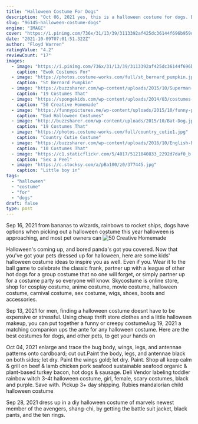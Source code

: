 ```yaml
---
title: "Halloween Costume For Dogs"
description: "Oct 06, 2021 yes, this is a halloween costume for dogs. But this hilarious, punny costume is a must for dog parentsand it comes in six different sizes to fit your pooch perfectly."
slug: "96145-halloween-costume-dogs"
engine: "IMAGE"
cover: "https://i.pinimg.com/736x/31/13/39/3113392af425dc36144f696b959db0d3--ewok-dog-costume-starwars.jpg"
date: "2021-10-09T07:01:51.322Z"
author: "Floyd Warren"
ratingValue: "4.2"
reviewCount: "17"
images:
  - image: "https://i.pinimg.com/736x/31/13/39/3113392af425dc36144f696b959db0d3--ewok-dog-costume-starwars.jpg"
    caption: "Ewok Costumes For"
  - image: "https://photos.costume-works.com/full/st_bernard_pumpkin.jpg"
    caption: "St Bernard Pumpkin"
  - image: "https://buzzsharer.com/wp-content/uploads/2015/10/Superman-GSD.jpg"
    caption: "19 Costumes That"
  - image: "https://spongekids.com/wp-content/uploads/2014/03/costumes-for-kids/51-easy-pink-poodle-skirt.jpg"
    caption: "50 Creative Homemade"
  - image: "https://funnypictures.me/wp-content/uploads/2015/10/funny-pictures-bad-halloween-costumes-SHomer-Simpson.jpg"
    caption: "Bad Halloween Costumes"
  - image: "http://buzzsharer.com/wp-content/uploads/2015/10/Bat-Dog.jpg"
    caption: "19 Costumes That"
  - image: "https://photos.costume-works.com/full/country_cutie1.jpg"
    caption: "Country Cutie Costume"
  - image: "https://buzzsharer.com/wp-content/uploads/2016/10/English-Bulldog-Halloween-soldier.jpg"
    caption: "10 Costumes That"
  - image: "https://c1.staticflickr.com/5/4017/5121840833_2292d7daf0_b.jpg"
    caption: "Sex a Peel"
  - image: "https://c.stocksy.com/a/pBa100/z0/377445.jpg"
    caption: "Little boy in"
tags:
  - "halloween"
  - "costume"
  - "for"
  - "dogs"
draft: false
type: post
---
```


Sep 16, 2021 from bananas to wizards, rainbows to rocket ships, dogs have options when picking out a halloween costume this year halloween is approaching, and most pet owners can
![50 Creative Homemade](https://spongekids.com/wp-content/uploads/2014/03/costumes-for-kids/51-easy-pink-poodle-skirt.jpg "50 Creative Homemade")

Halloween&#39;s coming up, and bored panda&#39;s got you covered. Now that you&#39;ve got your pets dressed up for halloween, here are some kids&#39; halloween costume ideas to inspire you as well. Even if you. Wear it to the ball game to celebrate the classic frank, partner up with a league of other hot dogs for a group costume that no one will forget, or simply partner up for a costume party so everyone will know. Skycostume is online store, shop for cosplay costume, anime costume, movie costume, halloween costume, carnival costume, sex costume, wigs, shoes, boots and accessories.
<!--inArticleAds-->

<!--galleryOne-->

Sep 13, 2021 for men, finding a halloween costume doesnt have to be expensive or stressful. Using cheap thrift store clothes and a little halloween makeup, you can put together a funny or creepy costumeAug 19, 2021 a matching companion ups the ante for any halloween costume.  Here are the best costumes for dogs, and other pets, to get your hands on
<!--inArticleAds-->

<!--galleryTwo-->

Oct 04, 2021 enlarge and trace the bug body, wings, legs, and antennae patterns onto cardboard; cut out.Paint the body, legs, and antennae black on both sides; let dry. Paint the wings gold; let dry. Paint. Shop all keep calm & grill on beef & lamb chicken pork seafood sustainable seafood organic & plant-based turkey bacon, hot dogs & sausage. Deli  Vendor labeling toddler rainbow witch 3-4t halloween costume, girl, female, scary costumes, black and purple. Save with. Pickup 3+ day shipping. Rubies mandalorian child halloween costume
<!--galleryThree-->

Sep 28, 2021 dress up in a diy halloween costume of marvels newest member of the avengers, shang-chi, by getting the battle suit jacket, black pants, and the ten rings.